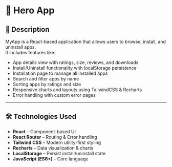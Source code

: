 # 📱 Hero App

## 📖 Description
MyApp is a React-based application that allows users to browse, install, and uninstall apps.  
It includes features like:  
- App details view with ratings, size, reviews, and downloads  
- Install/Uninstall functionality with localStorage persistence  
- Installation page to manage all installed apps  
- Search and filter apps by name  
- Sorting apps by ratings and size  
- Responsive charts and layouts using TailwindCSS & Recharts  
- Error handling with custom error pages  

---

## 🛠️ Technologies Used
- **React** – Component-based UI  
- **React Router** – Routing & Error handling  
- **Tailwind CSS** – Modern utility-first styling  
- **Recharts** – Data visualization & charts  
- **LocalStorage** – Persist install/uninstall state  
- **JavaScript (ES6+)** – Core language  

